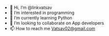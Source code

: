 - 👋 Hi, I’m @linkvatsav
- 👀 I’m interested in programming 
- 🌱 I’m currently learning Python
- 💞️ I’m looking to collaborate on App developers
- 📫 How to reach me Vatsav02@gmail.com

<!---
linkvatsav/linkvatsav is a ✨ special ✨ repository because its `README.md` (this file) appears on your GitHub profile.
You can click the Preview link to take a look at your changes.
--->
